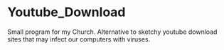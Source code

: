 # Youtube_Download
 Small program for my Church. Alternative to sketchy youtube download sites that may infect our computers with viruses.
